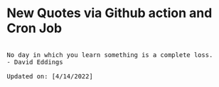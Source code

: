 # New Quotes via Github action and Cron Job

<pre>
<!-- #quote -->
No day in which you learn something is a complete loss.
- David Eddings

Updated on: [4/14/2022]
<!-- #quoteEnd -->
</pre>
